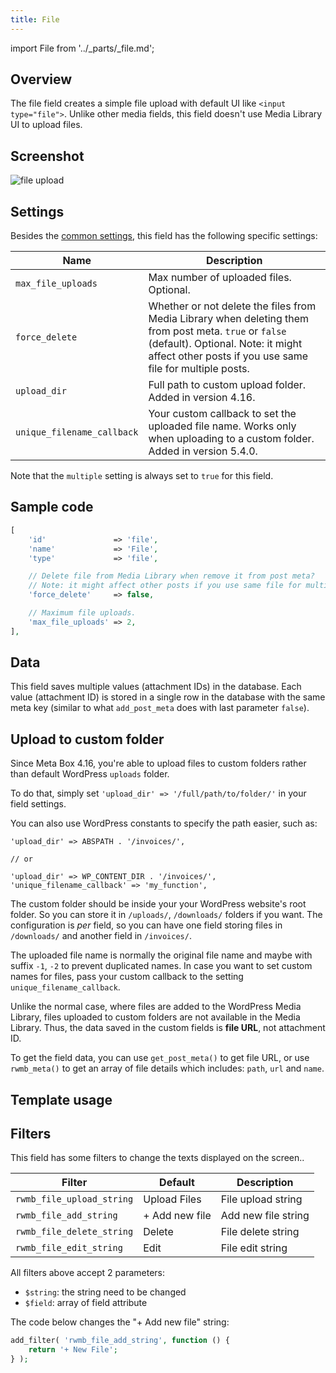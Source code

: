 ```yaml
---
title: File
---
```


import File from '../_parts/_file.md';

## Overview

The file field creates a simple file upload with default UI like `<input type="file">`. Unlike other media fields, this field doesn't use Media Library UI to upload files.

## Screenshot

![file upload](https://i.imgur.com/LIWgUZW.png)

## Settings

Besides the [common settings](/creating-fields-with-code/#field-settings), this field has the following specific settings:

Name | Description
--- | ---
`max_file_uploads` | Max number of uploaded files. Optional.
`force_delete` | Whether or not delete the files from Media Library when deleting them from post meta. `true` or `false` (default). Optional. Note: it might affect other posts if you use same file for multiple posts.
`upload_dir` | Full path to custom upload folder. Added in version 4.16.
`unique_filename_callback` | Your custom callback to set the uploaded file name. Works only when uploading to a custom folder. Added in version 5.4.0.

Note that the `multiple` setting is always set to `true` for this field.

## Sample code

```php
[
    'id'               => 'file',
    'name'             => 'File',
    'type'             => 'file',

    // Delete file from Media Library when remove it from post meta?
    // Note: it might affect other posts if you use same file for multiple posts
    'force_delete'     => false,

    // Maximum file uploads.
    'max_file_uploads' => 2,
],
```

## Data

This field saves multiple values (attachment IDs) in the database. Each value (attachment ID) is stored in a single row in the database with the same meta key (similar to what `add_post_meta` does with last parameter `false`).

## Upload to custom folder

Since Meta Box 4.16, you're able to upload files to custom folders rather than default WordPress `uploads` folder.

To do that, simply set `'upload_dir' => '/full/path/to/folder/'` in your field settings.

You can also use WordPress constants to specify the path easier, such as:

```
'upload_dir' => ABSPATH . '/invoices/',

// or

'upload_dir' => WP_CONTENT_DIR . '/invoices/',
'unique_filename_callback' => 'my_function',
```

The custom folder should be inside your your WordPress website's root folder. So you can store it in `/uploads/`, `/downloads/` folders if you want. The configuration is *per* field, so you can have one field storing files in `/downloads/` and another field in `/invoices/`.

The uploaded file name is normally the original file name and maybe with suffix `-1`, `-2` to prevent duplicated names. In case you want to set custom names for files, pass your custom callback to the setting `unique_filename_callback`.

Unlike the normal case, where files are added to the WordPress Media Library, files uploaded to custom folders are not available in the Media Library. Thus, the data saved in the custom fields is **file URL**, not attachment ID.

To get the field data, you can use `get_post_meta()` to get file URL, or use `rwmb_meta()` to get an array of file details which includes: `path`, `url` and `name`.

## Template usage

<File />

## Filters

This field has some filters to change the texts displayed on the screen..

Filter|Default|Description
---|---|---
`rwmb_file_upload_string`|Upload Files|File upload string
`rwmb_file_add_string`|+ Add new file|Add new file string
`rwmb_file_delete_string`|Delete|File delete string
`rwmb_file_edit_string`|Edit|File edit string

All filters above accept 2 parameters:

- `$string`: the string need to be changed
- `$field`: array of field attribute

The code below changes the "+ Add new file" string:

```php
add_filter( 'rwmb_file_add_string', function () {
    return '+ New File';
} );
```
